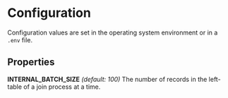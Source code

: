 # Configuration

Configuration values are set in the operating system environment or in a `.env` file.

## Properties

**INTERNAL_BATCH_SIZE** _(default: 100)_ The number of records in the left-table of a join process at a time.